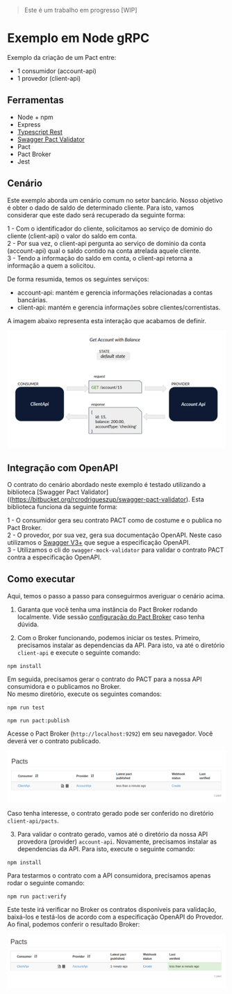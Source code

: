 > Este é um trabalho em progresso [WIP]

# Exemplo em Node gRPC

Exemplo da criação de um Pact entre:

- 1 consumidor (account-api)
- 1 provedor (client-api)

## Ferramentas

- Node + npm
- Express
- [Typescript Rest](https://www.npmjs.com/package/typescript-rest)
- [Swagger Pact Validator](https://bitbucket.org/rcrodrigueszup/swagger-pact-validator)
- Pact
- Pact Broker
- Jest


## Cenário

Este exemplo aborda um cenário comum no setor bancário.
Nosso objetivo é obter o dado de saldo de determinado cliente. 
Para isto, vamos considerar que este dado será recuperado da seguinte forma:

1 - Com o identificador do cliente, solicitamos ao serviço de dominio do cliente (client-api) o valor do saldo em conta. <br>
2 - Por sua vez, o client-api pergunta ao serviço de domínio da conta (account-api) qual o saldo contido na conta atrelada aquele cliente. <br>
3 - Tendo a informação do saldo em conta, o client-api retorna a informação a quem a solicitou.

De forma resumida, temos os seguintes serviços:

* account-api: mantém e gerencia informações relacionadas a contas bancárias.
* client-api: mantém e gerencia informações sobre clientes/correntistas.

A imagem abaixo representa esta interação que acabamos de definir.

<img src="../../../imgs/swagger-mock-validation-scenario.png" alt="gRPC pact scenario"/>


## Integração com OpenAPI

O contrato do cenário abordado neste exemplo é testado utilizando a biblioteca [Swagger Pact Validator]((https://bitbucket.org/rcrodrigueszup/swagger-pact-validator). Esta biblioteca funciona da seguinte forma:

1 - O consumidor gera seu contrato PACT como de costume e o publica no Pact Broker. <br>
2 - O provedor, por sua vez, gera sua documentação OpenAPI. Neste caso utilizamos o [Swagger V3+](https://swagger.io/specification/) que segue a especificação OpenAPI.<br>
3 - Utilizamos o cli do ```swagger-mock-validator``` para validar o contrato PACT contra a especificação OpenAPI. 

## Como executar

Aqui, temos o passo a passo para conseguirmos averiguar o cenário acima.

1. Garanta que você tenha uma instância do Pact Broker rodando localmente.
   Vide sessão [configuração do Pact Broker](../../../README.md#config-broker) caso tenha dúvida.

2. Com o Broker funcionando, podemos iniciar os testes.
   Primeiro, precisamos instalar as dependencias da API. Para isto, va até o diretório `client-api` e execute o seguinte comando:

```shell
npm install
```

Em seguida, precisamos gerar o contrato do PACT para a nossa API consumidora e o publicamos no Broker. <br>
No mesmo diretório, execute os seguintes comandos:

```shell
npm run test
```

```shell
npm run pact:publish
```

Acesse o Pact Broker (`http://localhost:9292`) em seu navegador. Você deverá ver o contrato publicado.

<img src="../../../imgs/new-pact-contract.png" alt="new pact contract"/>

Caso tenha interesse, o contrato gerado pode ser conferido no diretório `client-api/pacts`.

3. Para validar o contrato gerado, vamos até o diretório da nossa API provedora (provider) `account-api`.
   Novamente, precisamos instalar as dependencias da API. Para isto, execute o seguinte comando:

```shell
npm install
```

Para testarmos o contrato com a API consumidora, precisamos apenas rodar o seguinte comando:

```shell
npm run pact:verify
```

Este teste irá verificar no Broker os contratos disponiveis para validação, baixá-los e testá-los de acordo com a especificação OpenAPI do Provedor.
Ao final, podemos conferir o resultado Broker:

<img src="../../../imgs/validated-pact-contract.png" alt="pact verified"/>